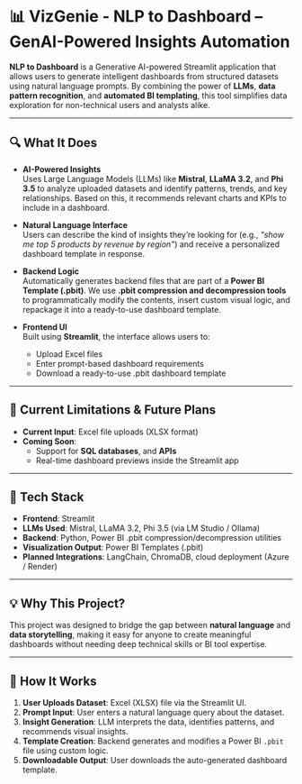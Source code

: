 # 📊 VizGenie - NLP to Dashboard – GenAI-Powered Insights Automation

**NLP to Dashboard** is a Generative AI-powered Streamlit application that allows users to generate intelligent dashboards from structured datasets using natural language prompts. 
By combining the power of **LLMs**, **data pattern recognition**, and **automated BI templating**, this tool simplifies data exploration for non-technical users and analysts alike.

---

## 🔍 What It Does

- **AI-Powered Insights**  
  Uses Large Language Models (LLMs) like **Mistral**, **LLaMA 3.2**, and **Phi 3.5** to analyze uploaded datasets and identify patterns, trends, and key relationships.
  Based on this, it recommends relevant charts and KPIs to include in a dashboard.

- **Natural Language Interface**  
  Users can describe the kind of insights they’re looking for (e.g., *"show me top 5 products by revenue by region"*) and receive a personalized dashboard template in response.

- **Backend Logic**  
  Automatically generates backend files that are part of a **Power BI Template (.pbit)**.
  We use **.pbit compression and decompression tools** to programmatically modify the contents, insert custom visual logic, and repackage it into a ready-to-use dashboard template.

- **Frontend UI**  
  Built using **Streamlit**, the interface allows users to:
  - Upload Excel files
  - Enter prompt-based dashboard requirements
  - Download a ready-to-use .pbit dashboard template

---

## 🚧 Current Limitations & Future Plans

- **Current Input**: Excel file uploads (XLSX format)  
- **Coming Soon**:
  - Support for **SQL databases**, and **APIs**
  - Real-time dashboard previews inside the Streamlit app

---

## 🧠 Tech Stack

- **Frontend**: Streamlit  
- **LLMs Used**: Mistral, LLaMA 3.2, Phi 3.5 (via LM Studio / Ollama)  
- **Backend**: Python, Power BI .pbit compression/decompression utilities  
- **Visualization Output**: Power BI Templates (.pbit)  
- **Planned Integrations**: LangChain, ChromaDB, cloud deployment (Azure / Render)

---

## 💡 Why This Project?

This project was designed to bridge the gap between **natural language** and **data storytelling**, 
making it easy for anyone to create meaningful dashboards without needing deep technical skills or BI tool expertise.

---

## 🚀 How It Works

1. **User Uploads Dataset**: Excel (XLSX) file via the Streamlit UI.
2. **Prompt Input**: User enters a natural language query about the dataset.
3. **Insight Generation**: LLM interprets the data, identifies patterns, and recommends visual insights.
4. **Template Creation**: Backend generates and modifies a Power BI `.pbit` file using custom logic.
5. **Downloadable Output**: User downloads the auto-generated dashboard template.

